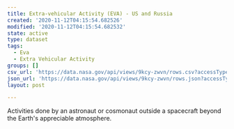 ```yaml
---
title: Extra-vehicular Activity (EVA) - US and Russia
created: '2020-11-12T04:15:54.682526'
modified: '2020-11-12T04:15:54.682532'
state: active
type: dataset
tags:
  - Eva
  - Extra Vehicular Activity
groups: []
csv_url: 'https://data.nasa.gov/api/views/9kcy-zwvn/rows.csv?accessType=DOWNLOAD'
json_url: 'https://data.nasa.gov/api/views/9kcy-zwvn/rows.json?accessType=DOWNLOAD'
layout: post

---
```

Activities done by an astronaut or cosmonaut outside a spacecraft beyond the Earth's appreciable atmosphere.
